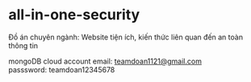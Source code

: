 # all-in-one-security
Đồ án chuyên ngành: Website tiện ích, kiến thức liên quan đến an toàn thông tin

mongoDB cloud account
email: teamdoan1121@gmail.com \
passsword: teamdoan12345678
